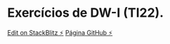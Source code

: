 # Exercícios de DW-I (TI22).

[Edit on StackBlitz ⚡️](https://stackblitz.com/edit/web-platform-64grej)
[Página GitHub      ⚡️](https://llongaray.github.io/DW1-2022/)
